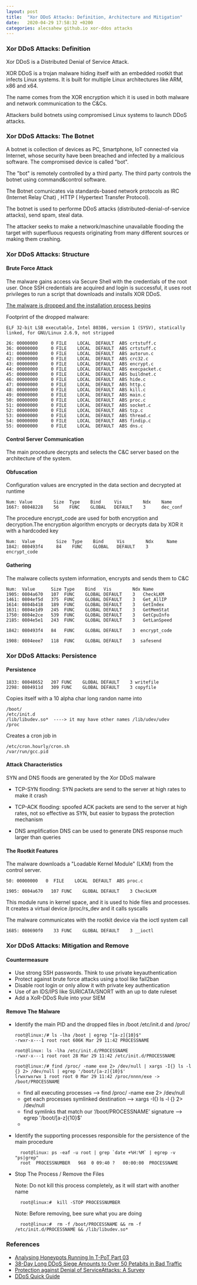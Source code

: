 ```yaml
---
layout: post
title:  "Xor DDoS Attacks: Definition, Architecture and Mitigation"
date:   2020-04-29 17:58:32 +0200
categories: alecsahew github.io xor-ddos attacks
---
```


### Xor DDoS Attacks: Definition 

Xor DDoS is a Distributed Denial of Service Attack.  

XOR DDoS is a trojan malware hiding itself with an embedded rootkit that infects Linux systems. It is built for multiple Linux architectures like ARM, x86 and x64. 

The name comes from the XOR encryption which it is used in both malware and network communication to the C&Cs.

Attackers build botnets using compromised Linux systems to launch DDoS attacks.

### Xor DDoS Attacks: The Botnet 

A botnet is collection of devices as PC, Smartphone, IoT connected via Internet, whose security have been breached and infected by a malicious software. The compromised device is called "bot".

The "bot" is  remotely controlled by a third party. The third party controls the botnet using command&control software.  

The Botnet comunicates via standards-based network protocols as IRC (Internet Relay Chat) , HTTP ( Hypertext Transfer Protocol). 

The botnet is used to performe DDoS attacks (distributed-denial-of-service attacks), send spam, steal data. 

The attacker seeks to make a network/maschine unavailable flooding the target with superfluous requests originating from many different sources or making them crashing.

### Xor DDoS Attacks: Structure

#### Brute Force Attack 

The malware gains access via Secure Shell with the credentials of the root user. Once SSH credentials are acquired and login is successful, it uses root privileges to run a script that downloads and installs XOR DDoS.

[The malware is dropped and the installation process begins][ddos-lnk01]

Footprint of the dropped malware:

    ELF 32-bit LSB executable, Intel 80386, version 1 (SYSV), statically linked, for GNU/Linux 2.6.9, not stripped

    26: 00000000     0 FILE    LOCAL  DEFAULT  ABS crtstuff.c
    36: 00000000     0 FILE    LOCAL  DEFAULT  ABS crtstuff.c
    41: 00000000     0 FILE    LOCAL  DEFAULT  ABS autorun.c
    42: 00000000     0 FILE    LOCAL  DEFAULT  ABS crc32.c
    43: 00000000     0 FILE    LOCAL  DEFAULT  ABS encrypt.c
    44: 00000000     0 FILE    LOCAL  DEFAULT  ABS execpacket.c
    45: 00000000     0 FILE    LOCAL  DEFAULT  ABS buildnet.c
    46: 00000000     0 FILE    LOCAL  DEFAULT  ABS hide.c
    47: 00000000     0 FILE    LOCAL  DEFAULT  ABS http.c
    48: 00000000     0 FILE    LOCAL  DEFAULT  ABS kill.c
    49: 00000000     0 FILE    LOCAL  DEFAULT  ABS main.c
    50: 00000000     0 FILE    LOCAL  DEFAULT  ABS proc.c
    51: 00000000     0 FILE    LOCAL  DEFAULT  ABS socket.c
    52: 00000000     0 FILE    LOCAL  DEFAULT  ABS tcp.c
    53: 00000000     0 FILE    LOCAL  DEFAULT  ABS thread.c
    54: 00000000     0 FILE    LOCAL  DEFAULT  ABS findip.c
    55: 00000000     0 FILE    LOCAL  DEFAULT  ABS dns.c

#### Control Server Communication

The main procedure decrypts and selects the C&C server based on the architecture of the system. 

#### Obfuscation 

Configuration values are encrypted in the data section and decrypted at runtime 

    Num: Value        Size  Type    Bind     Vis        Ndx    Name
    1667: 08048228    56    FUNC    GLOBAL   DEFAULT    3      dec_conf

The procedure encrypt_code are used for both encryption and decryption.The encryption algorithm encrypts or decrypts data by XOR it with a hardcoded key 

    Num:  Value        Size  Type    Bind     Vis        Ndx     Name                         
    1842: 080493f4     84    FUNC    GLOBAL   DEFAULT    3       encrypt_code

#### Gathering

The malware collects system information, encrypts and sends them to C&C

    Num:  Value      Size Type    Bind   Vis        Ndx Name
    1905: 0804a670   107  FUNC    GLOBAL DEFAULT    3   CheckLKM
    1461: 0804ef5d   375  FUNC    GLOBAL DEFAULT    3   Get_AllIP
    1614: 0804b418   189  FUNC    GLOBAL DEFAULT    3   GetIndex
    1631: 0804e1d9   245  FUNC    GLOBAL DEFAULT    3   GetMemStat
    1750: 0804e2ce   539  FUNC    GLOBAL DEFAULT    3   GetCpuInfo
    2185: 0804e5e1   243  FUNC    GLOBAL DEFAULT    3   GetLanSpeed
        
    1842: 080493f4   84   FUNC    GLOBAL DEFAULT    3  encrypt_code
    
    1908: 0804eee7   118  FUNC    GLOBAL DEFAULT    3  safesend
    
### Xor DDoS Attacks: Persistence 

#### Persistence 

    1833: 08048652   207 FUNC    GLOBAL DEFAULT    3 writefile              
    2298: 0804911d   309 FUNC    GLOBAL DEFAULT    3 copyfile             

Copies itself with a 10 alpha char long randon name into 

    /boot/ 
    /etc/init.d 
    /lib/libudev.so*  ----> it may have other names /lib/udev/udev    
    /proc

Creates a cron job in 

    /etc/cron.hourly/cron.sh 
	/var/run/gcc.pid 

#### Attack Characteristics

SYN and DNS floods are generated by the Xor DDoS malware 

* TCP-SYN flooding: 
SYN packets are send to the server at high rates to make it crash 

* TCP-ACK flooding: 
spoofed ACK packets are send to the server at high rates, not so effective as SYN, but easier to bypass the protection mechanism

* DNS amplification 
DNS can be used to generate DNS response much larger than queries 

#### The Rootkit Features

The malware downloads a "Loadable Kernel Module" (LKM) from the control server.

    50: 00000000   0  FILE    LOCAL  DEFAULT  ABS proc.c

	1905: 0804a670   107 FUNC    GLOBAL DEFAULT    3 CheckLKM

This module runs in kernel space, and it is used to hide files and processes.
It creates a virtual device /proc/rs_dev and it calls syscalls

The malware communicates with the rootkit device via the ioctl system call 

	1685: 080690f0    33 FUNC    GLOBAL DEFAULT    3 __ioctl

### Xor DDoS Attacks: Mitigation and Remove

#### Countermeasure

* Use strong SSH passwords. Think to use private keyauthentication 
* Protect against brute force attacks using a tool like fail2ban 
* Disable root login or only allow it with private key authentication 
* Use of an IDS/IPS like SURICATA/SNORT with an up to date ruleset
* Add a XoR-DDoS Rule into your SIEM

#### Remove The Malware

* Identify the main PID and the dropped files in  /boot /etc/init.d and /proc/

      root@linux:/# ls -lha /boot | egrep "[a-z]{10}$"                     
      -rwxr-x---1 root root 606K Mar 29 11:42 PROCESSNAME                

      root@linux: ls -lha /etc/init.d/PROCESSNAME                    
      -rwxr-x---1 root root 28 Mar 29 11:42 /etc/init.d/PROCESSNAME              

      root@linux:/# find /proc/ -name exe 2> /dev/null | xargs -I{} ls -l {} 2> /dev/null | egrep '/boot/[a-z]{10}$'           
      lrwxrwxrwx 1 root root 0 Mar 29 11:42 /proc/nnnn/exe -> /boot/PROCESSNAME                    

    * find all executing processes --> find /proc/ -name exe 2> /dev/null 
    * get each processes symlinked destination --> xargs -I{} ls -l {} 2> /dev/null 
    * find symlinks that match our ‘/boot/PROCESSNAME’ signature --> egrep '/boot/[a-z]{10}$'
    * 
* Identify the supporting processes responsible for the persistence of the main procedure  

        root@linux: ps -eaf -u root | grep `date +%H:%M` | egrep -v "ps|grep"           
        root  PROCESSNUMBER   968  0 09:40 ?   00:00:00  PROCESSNAME

* Stop The Process / Remove the Files
    
    Note: Do not kill this process completely, as it will start with another name
      
        root@linux:#  kill -STOP PROCESSNUMBER

    Note: Before removing, bee sure what you are doing 

        root@linux:#  rm -f /boot/PROCESSNAME && rm -f /etc/init.d/PROCESSNAME && /lib/libudev.so*  

### References 

* [Analysing Honeypots Running In T-PoT Part 03][ddos-lnk01]
* [38-Day Long DDoS Siege Amounts to Over 50 Petabits in Bad Traffic][ddos-lnk02]
* [Protection against Denial of ServiceAttacks: A Survey][ddos-lnk03]
* [DDoS Quick Guide][ddos-lnk04]


[ddos-lnk01]:https://alecsahew.github.io/alecsahew/github.io/cowrie/t-pot/honeypot/analysis/2020/04/19/analysing-honeypots-running-in-tpot-part-03.html

[ddos-lnk02]:https://news.softpedia.com/news/38-Day-Long-DDoS-Siege-Amounts-to-Over-50-Petabits-in-Bad-Traffic-455722.shtml

[ddos-lnk03]:http://www.georgeloukas.com/publications/LoukasOke-DoSSurveyComputerJournal.pdf

[ddos-lnk04]:https://www.us-cert.gov/sites/default/files/publications/DDoS%20Quick%20Guide.pdf